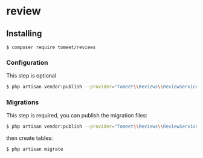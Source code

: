 # review

## Installing

```shell
$ composer require tomeet/reviews
```

### Configuration

This step is optional

```bash
$ php artisan vendor:publish --provider="Tomeet\\Reviews\\ReviewServiceProvider" --tag=config
```

### Migrations

This step is required, you can publish the migration files:

```bash
$ php artisan vendor:publish --provider="Tomeet\\Reviews\\ReviewServiceProvider" --tag=migrations
```

then create tables: 

```bash
$ php artisan migrate
```